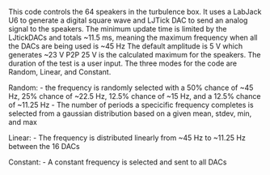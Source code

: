 This code controls the 64 speakers in the turbulence box. 
It uses a LabJack U6 to generate a digital square wave and LJTick DAC to send an analog signal to the speakers. 
The minimum update time is limited by the LJtickDACs and totals ~11.5 ms, meaning the maximum frequency when all the DACs are being used is ~45 Hz
The default amplitude is 5 V which generates ~23 V P2P 25 V is the calculated maximum for the speakers.
The duration of the test is a user input.
The three modes for the code are Random, Linear, and Constant.

  Random: 
    - the frequency is randomly selected with a 50% chance of ~45 Hz, 25% chance of ~22.5 Hz, 12.5% chance of ~15 Hz, and a 12.5% chance of ~11.25 Hz
    - The number of periods a specicific frequency completes is selected from a gaussian distribution based on a given mean, stdev, min, and max
    
  Linear:
    - The frequency is distributed linearly from ~45 Hz to ~11.25 Hz between the 16 DACs
    
  Constant:
    - A constant frequency is selected and sent to all DACs 
